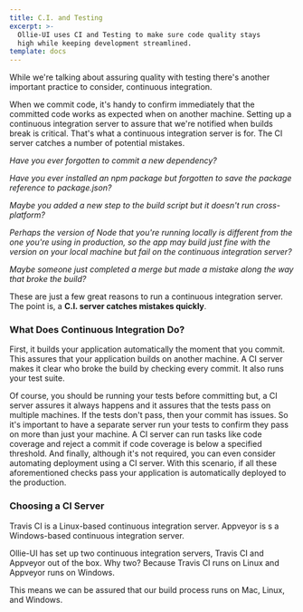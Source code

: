 ```yaml
---
title: C.I. and Testing
excerpt: >-
  Ollie-UI uses CI and Testing to make sure code quality stays
  high while keeping development streamlined.
template: docs
---
```


While we're talking about assuring quality with testing there's another important practice to consider, continuous integration.

When we commit code, it's handy to confirm immediately that the committed code works as expected when on another machine.
Setting up a continuous integration server to assure that we're notified when builds break is critical. That's what a continuous integration server is for. The CI server catches a number of potential mistakes.

*Have you ever forgotten to commit a new dependency?*

*Have you ever installed an npm package but forgotten to save the package reference to package.json?*

*Maybe you added a new step to the build script but it doesn't run cross-platform?*

*Perhaps the version of Node that you're running locally is different from the one you're using in production, so the app may build just fine with the version on your local machine but fail on the continuous integration server?*

*Maybe someone just completed a merge but made a mistake along the way that broke the build?*

These are just a few great reasons to run a continuous integration server. The point is, a **C.I. server catches mistakes quickly**.

### What Does Continuous Integration Do?
First, it builds your application automatically the moment that you commit. This assures that your application builds on another machine. A CI server makes it clear who broke the build by checking every commit. It also runs your test suite.

Of course, you should be running your tests before committing but, a CI server assures it always happens and it assures that the tests pass on multiple machines. If the tests don't pass, then your commit has issues. So it's important to have a separate server run your tests to confirm they pass on more than just your machine. A CI server can run tasks like code coverage and reject a commit if code coverage is below a specified threshold. And finally, although it's not required, you can even consider automating deployment using a CI server. With this scenario, if all these aforementioned checks pass your application is automatically deployed to the production.

### Choosing a CI Server
Travis CI is a Linux-based continuous integration server.
Appveyor is s a Windows-based continuous integration server.

Ollie-UI has set up two continuous integration servers, Travis CI and Appveyor out of the box. Why two? Because Travis CI runs on Linux and Appveyor runs on Windows.

This means we can be assured that our build process runs on Mac, Linux, and Windows.
